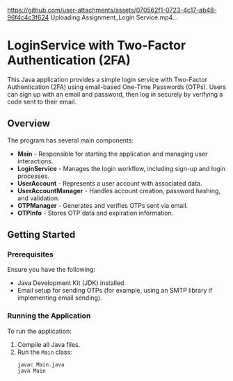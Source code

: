 
https://github.com/user-attachments/assets/070562f1-0723-4c17-ab48-96f4c4c3f624
Uploading Assignment_Login Service.mp4…


# LoginService with Two-Factor Authentication (2FA)

This Java application provides a simple login service with Two-Factor Authentication (2FA) using email-based One-Time Passwords (OTPs). 
Users can sign up with an email and password, then log in securely by verifying a code sent to their email.

## Overview

The program has several main components:
- **Main** - Responsible for starting the application and managing user interactions.
- **LoginService** - Manages the login workflow, including sign-up and login processes.
- **UserAccount** - Represents a user account with associated data.
- **UserAccountManager** - Handles account creation, password hashing, and validation.
- **OTPManager** - Generates and verifies OTPs sent via email.
- **OTPInfo** - Stores OTP data and expiration information.

## Getting Started

### Prerequisites
Ensure you have the following:
- Java Development Kit (JDK) installed.
- Email setup for sending OTPs (for example, using an SMTP library if implementing email sending).

### Running the Application
To run the application:
1. Compile all Java files.
2. Run the `Main` class:
   ```shell
   javac Main.java
   java Main
